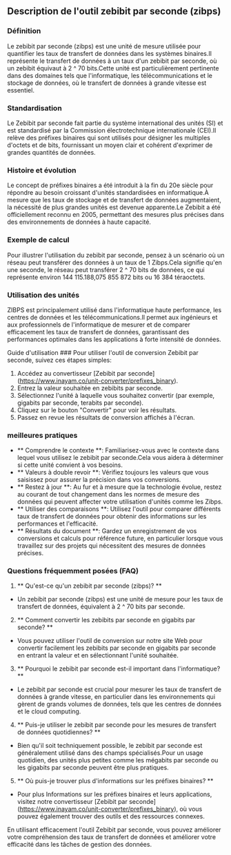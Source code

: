 ## Description de l'outil zebibit par seconde (zibps)

### Définition
Le zebibit par seconde (zibps) est une unité de mesure utilisée pour quantifier les taux de transfert de données dans les systèmes binaires.Il représente le transfert de données à un taux d'un zebibit par seconde, où un zebibit équivaut à 2 ^ 70 bits.Cette unité est particulièrement pertinente dans des domaines tels que l'informatique, les télécommunications et le stockage de données, où le transfert de données à grande vitesse est essentiel.

### Standardisation
Le Zebibit par seconde fait partie du système international des unités (SI) et est standardisé par la Commission électrotechnique internationale (CEI).Il relève des préfixes binaires qui sont utilisés pour désigner les multiples d'octets et de bits, fournissant un moyen clair et cohérent d'exprimer de grandes quantités de données.

### Histoire et évolution
Le concept de préfixes binaires a été introduit à la fin du 20e siècle pour répondre au besoin croissant d'unités standardisées en informatique.À mesure que les taux de stockage et de transfert de données augmentaient, la nécessité de plus grandes unités est devenue apparente.Le Zebibit a été officiellement reconnu en 2005, permettant des mesures plus précises dans des environnements de données à haute capacité.

### Exemple de calcul
Pour illustrer l'utilisation du zebibit par seconde, pensez à un scénario où un réseau peut transférer des données à un taux de 1 Zibps.Cela signifie qu'en une seconde, le réseau peut transférer 2 ^ 70 bits de données, ce qui représente environ 144 115.188,075 855 872 bits ou 16 384 téraoctets.

### Utilisation des unités
ZIBPS est principalement utilisé dans l'informatique haute performance, les centres de données et les télécommunications.Il permet aux ingénieurs et aux professionnels de l'informatique de mesurer et de comparer efficacement les taux de transfert de données, garantissant des performances optimales dans les applications à forte intensité de données.

Guide d'utilisation ###
Pour utiliser l'outil de conversion Zebibit par seconde, suivez ces étapes simples:
1. Accédez au convertisseur [Zebibit par seconde] (https://www.inayam.co/unit-converter/prefixes_binary).
2. Entrez la valeur souhaitée en zebibits par seconde.
3. Sélectionnez l'unité à laquelle vous souhaitez convertir (par exemple, gigabits par seconde, terabits par seconde).
4. Cliquez sur le bouton "Convertir" pour voir les résultats.
5. Passez en revue les résultats de conversion affichés à l'écran.

### meilleures pratiques
- ** Comprendre le contexte **: Familiarisez-vous avec le contexte dans lequel vous utilisez le zebibit par seconde.Cela vous aidera à déterminer si cette unité convient à vos besoins.
- ** Valeurs à double revoir **: Vérifiez toujours les valeurs que vous saisissez pour assurer la précision dans vos conversions.
- ** Restez à jour **: Au fur et à mesure que la technologie évolue, restez au courant de tout changement dans les normes de mesure des données qui peuvent affecter votre utilisation d'unités comme les Zibps.
- ** Utiliser des comparaisons **: Utilisez l'outil pour comparer différents taux de transfert de données pour obtenir des informations sur les performances et l'efficacité.
- ** Résultats du document **: Gardez un enregistrement de vos conversions et calculs pour référence future, en particulier lorsque vous travaillez sur des projets qui nécessitent des mesures de données précises.

### Questions fréquemment posées (FAQ)

1. ** Qu'est-ce qu'un zebibit par seconde (zibps)? **
- Un zebibit par seconde (zibps) est une unité de mesure pour les taux de transfert de données, équivalent à 2 ^ 70 bits par seconde.

2. ** Comment convertir les zebibits par seconde en gigabits par seconde? **
- Vous pouvez utiliser l'outil de conversion sur notre site Web pour convertir facilement les zebibits par seconde en gigabits par seconde en entrant la valeur et en sélectionnant l'unité souhaitée.

3. ** Pourquoi le zebibit par seconde est-il important dans l'informatique? **
- Le zebibit par seconde est crucial pour mesurer les taux de transfert de données à grande vitesse, en particulier dans les environnements qui gèrent de grands volumes de données, tels que les centres de données et le cloud computing.

4. ** Puis-je utiliser le zebibit par seconde pour les mesures de transfert de données quotidiennes? **
- Bien qu'il soit techniquement possible, le zebibit par seconde est généralement utilisé dans des champs spécialisés.Pour un usage quotidien, des unités plus petites comme les mégabits par seconde ou les gigabits par seconde peuvent être plus pratiques.

5. ** Où puis-je trouver plus d'informations sur les préfixes binaires? **
- Pour plus Informations sur les préfixes binaires et leurs applications, visitez notre convertisseur [Zebibit par seconde] (https://www.inayam.co/unit-converter/prefixes_binary), où vous pouvez également trouver des outils et des ressources connexes.

En utilisant efficacement l'outil Zebibit par seconde, vous pouvez améliorer votre compréhension des taux de transfert de données et améliorer votre efficacité dans les tâches de gestion des données.